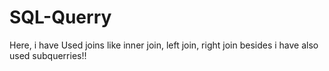 # SQL-Querry
Here, i have Used joins like inner join, left join, right join besides i have also used subquerries!!

